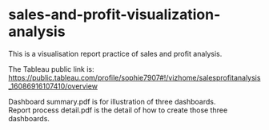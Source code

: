 # sales-and-profit-visualization-analysis

This is a visualisation report practice of sales and profit analysis.

The Tableau public link is: <br>
https://public.tableau.com/profile/sophie7907#!/vizhome/salesprofitanalysis_16086916107410/overview

Dashboard summary.pdf is for illustration of three dashboards.<br>
Report process detail.pdf is the detail of how to create those three dashboards.
